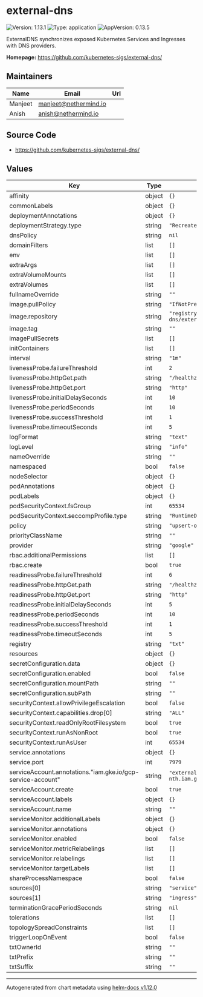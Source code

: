 # external-dns

![Version: 1.13.1](https://img.shields.io/badge/Version-1.13.1-informational?style=flat-square) ![Type: application](https://img.shields.io/badge/Type-application-informational?style=flat-square) ![AppVersion: 0.13.5](https://img.shields.io/badge/AppVersion-0.13.5-informational?style=flat-square)

ExternalDNS synchronizes exposed Kubernetes Services and Ingresses with DNS providers.

**Homepage:** <https://github.com/kubernetes-sigs/external-dns/>

## Maintainers

| Name | Email | Url |
| ---- | ------ | --- |
| Manjeet | <manjeet@nethermind.io> |  |
| Anish | <anish@nethermind.io> |  |

## Source Code

* <https://github.com/kubernetes-sigs/external-dns/>

## Values

| Key | Type | Default | Description |
|-----|------|---------|-------------|
| affinity | object | `{}` |  |
| commonLabels | object | `{}` |  |
| deploymentAnnotations | object | `{}` |  |
| deploymentStrategy.type | string | `"Recreate"` |  |
| dnsPolicy | string | `nil` |  |
| domainFilters | list | `[]` |  |
| env | list | `[]` |  |
| extraArgs | list | `[]` |  |
| extraVolumeMounts | list | `[]` |  |
| extraVolumes | list | `[]` |  |
| fullnameOverride | string | `""` |  |
| image.pullPolicy | string | `"IfNotPresent"` |  |
| image.repository | string | `"registry.k8s.io/external-dns/external-dns"` |  |
| image.tag | string | `""` |  |
| imagePullSecrets | list | `[]` |  |
| initContainers | list | `[]` |  |
| interval | string | `"1m"` |  |
| livenessProbe.failureThreshold | int | `2` |  |
| livenessProbe.httpGet.path | string | `"/healthz"` |  |
| livenessProbe.httpGet.port | string | `"http"` |  |
| livenessProbe.initialDelaySeconds | int | `10` |  |
| livenessProbe.periodSeconds | int | `10` |  |
| livenessProbe.successThreshold | int | `1` |  |
| livenessProbe.timeoutSeconds | int | `5` |  |
| logFormat | string | `"text"` |  |
| logLevel | string | `"info"` |  |
| nameOverride | string | `""` |  |
| namespaced | bool | `false` |  |
| nodeSelector | object | `{}` |  |
| podAnnotations | object | `{}` |  |
| podLabels | object | `{}` |  |
| podSecurityContext.fsGroup | int | `65534` |  |
| podSecurityContext.seccompProfile.type | string | `"RuntimeDefault"` |  |
| policy | string | `"upsert-only"` |  |
| priorityClassName | string | `""` |  |
| provider | string | `"google"` |  |
| rbac.additionalPermissions | list | `[]` |  |
| rbac.create | bool | `true` |  |
| readinessProbe.failureThreshold | int | `6` |  |
| readinessProbe.httpGet.path | string | `"/healthz"` |  |
| readinessProbe.httpGet.port | string | `"http"` |  |
| readinessProbe.initialDelaySeconds | int | `5` |  |
| readinessProbe.periodSeconds | int | `10` |  |
| readinessProbe.successThreshold | int | `1` |  |
| readinessProbe.timeoutSeconds | int | `5` |  |
| registry | string | `"txt"` |  |
| resources | object | `{}` |  |
| secretConfiguration.data | object | `{}` |  |
| secretConfiguration.enabled | bool | `false` |  |
| secretConfiguration.mountPath | string | `""` |  |
| secretConfiguration.subPath | string | `""` |  |
| securityContext.allowPrivilegeEscalation | bool | `false` |  |
| securityContext.capabilities.drop[0] | string | `"ALL"` |  |
| securityContext.readOnlyRootFilesystem | bool | `true` |  |
| securityContext.runAsNonRoot | bool | `true` |  |
| securityContext.runAsUser | int | `65534` |  |
| service.annotations | object | `{}` |  |
| service.port | int | `7979` |  |
| serviceAccount.annotations."iam.gke.io/gcp-service-account" | string | `"external-dns@juno-dev-nth.iam.gserviceaccount.com"` |  |
| serviceAccount.create | bool | `true` |  |
| serviceAccount.labels | object | `{}` |  |
| serviceAccount.name | string | `""` |  |
| serviceMonitor.additionalLabels | object | `{}` |  |
| serviceMonitor.annotations | object | `{}` |  |
| serviceMonitor.enabled | bool | `false` |  |
| serviceMonitor.metricRelabelings | list | `[]` |  |
| serviceMonitor.relabelings | list | `[]` |  |
| serviceMonitor.targetLabels | list | `[]` |  |
| shareProcessNamespace | bool | `false` |  |
| sources[0] | string | `"service"` |  |
| sources[1] | string | `"ingress"` |  |
| terminationGracePeriodSeconds | string | `nil` |  |
| tolerations | list | `[]` |  |
| topologySpreadConstraints | list | `[]` |  |
| triggerLoopOnEvent | bool | `false` |  |
| txtOwnerId | string | `""` |  |
| txtPrefix | string | `""` |  |
| txtSuffix | string | `""` |  |

----------------------------------------------
Autogenerated from chart metadata using [helm-docs v1.12.0](https://github.com/norwoodj/helm-docs/releases/v1.12.0)
